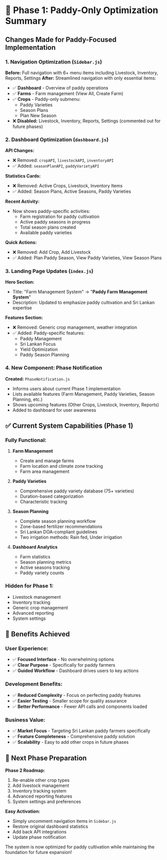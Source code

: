 # 🌾 Phase 1: Paddy-Only Optimization Summary

## Changes Made for Paddy-Focused Implementation

### 1. Navigation Optimization (`Sidebar.js`)
**Before:** Full navigation with 6+ menu items including Livestock, Inventory, Reports, Settings
**After:** Streamlined navigation with only essential items:
- ✅ **Dashboard** - Overview of paddy operations
- ✅ **Farms** - Farm management (View All, Create Farm)
- ✅ **Crops** - Paddy-only submenu:
  - Paddy Varieties
  - Season Plans 
  - Plan New Season
- ❌ **Disabled:** Livestock, Inventory, Reports, Settings (commented out for future phases)

### 2. Dashboard Optimization (`dashboard.js`)
**API Changes:**
- ❌ Removed: `cropAPI`, `livestockAPI`, `inventoryAPI`
- ✅ Added: `seasonPlanAPI`, `paddyVarietyAPI`

**Statistics Cards:**
- ❌ Removed: Active Crops, Livestock, Inventory Items
- ✅ Added: Season Plans, Active Seasons, Paddy Varieties

**Recent Activity:**
- Now shows paddy-specific activities:
  - Farm registration for paddy cultivation
  - Active paddy seasons in progress
  - Total season plans created
  - Available paddy varieties

**Quick Actions:**
- ❌ Removed: Add Crop, Add Livestock
- ✅ Added: Plan Paddy Season, View Paddy Varieties, View Season Plans

### 3. Landing Page Updates (`index.js`)
**Hero Section:**
- Title: "Farm Management System" → "**Paddy Farm Management System**"
- Description: Updated to emphasize paddy cultivation and Sri Lankan expertise

**Features Section:**
- ❌ Removed: Generic crop management, weather integration
- ✅ Added: Paddy-specific features:
  - Paddy Management
  - Sri Lankan Focus
  - Yield Optimization
  - Paddy Season Planning

### 4. New Component: Phase Notification
**Created:** `PhaseNotification.js`
- Informs users about current Phase 1 implementation
- Lists available features (Farm Management, Paddy Varieties, Season Planning, etc.)
- Shows upcoming features (Other Crops, Livestock, Inventory, Reports)
- Added to dashboard for user awareness

## ✅ Current System Capabilities (Phase 1)

### **Fully Functional:**
1. **Farm Management**
   - Create and manage farms
   - Farm location and climate zone tracking
   - Farm area management

2. **Paddy Varieties**
   - Comprehensive paddy variety database (75+ varieties)
   - Duration-based categorization
   - Characteristic tracking

3. **Season Planning**
   - Complete season planning workflow
   - Zone-based fertilizer recommendations
   - Sri Lankan DOA-compliant guidelines
   - Two irrigation methods: Rain fed, Under irrigation

4. **Dashboard Analytics**
   - Farm statistics
   - Season planning metrics
   - Active seasons tracking
   - Paddy variety counts

### **Hidden for Phase 1:**
- Livestock management
- Inventory tracking  
- Generic crop management
- Advanced reporting
- System settings

## 🚀 Benefits Achieved

### **User Experience:**
- ✅ **Focused Interface** - No overwhelming options
- ✅ **Clear Purpose** - Specifically for paddy farmers
- ✅ **Guided Workflow** - Dashboard drives users to key actions

### **Development Benefits:**
- ✅ **Reduced Complexity** - Focus on perfecting paddy features
- ✅ **Easier Testing** - Smaller scope for quality assurance
- ✅ **Better Performance** - Fewer API calls and components loaded

### **Business Value:**
- ✅ **Market Focus** - Targeting Sri Lankan paddy farmers specifically
- ✅ **Feature Completeness** - Comprehensive paddy solution
- ✅ **Scalability** - Easy to add other crops in future phases

## 🔄 Next Phase Preparation

**Phase 2 Roadmap:**
1. Re-enable other crop types
2. Add livestock management
3. Inventory tracking system
4. Advanced reporting features
5. System settings and preferences

**Easy Activation:**
- Simply uncomment navigation items in `Sidebar.js`
- Restore original dashboard statistics
- Add back API integrations
- Update phase notification

The system is now optimized for paddy cultivation while maintaining the foundation for future expansion!
